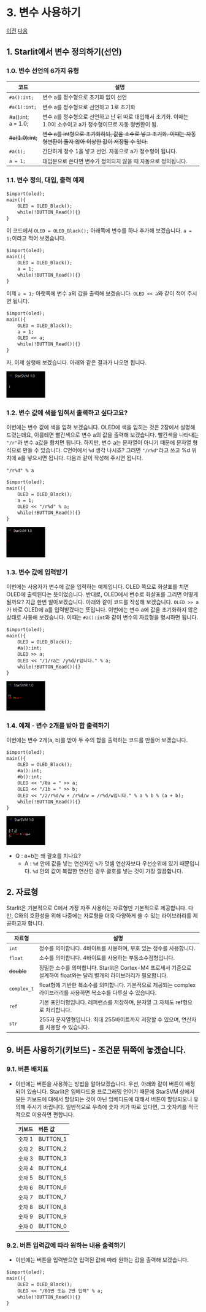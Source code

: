 # 3. 변수 사용하기

[이전](https://github.com/PJungKim/Starlit3/blob/main/docs/002_Color_Size.md) [다음](https://github.com/PJungKim/Starlit3/blob/main/docs%2F004_condition.md)

## 1. Starlit에서 변수 정의하기(선언)

### 1.0. 변수 선언의 6가지 유형

|코드|설명|
|---|---|
|`#a():int;`|변수 a를 정수형으로 초기화 없이 선언|
|`#a(1):int;`|변수 a를 정수형으로 선언하고 1로 초기화|
|#a():int;<br>a = 1.0;|변수 a를 정수형으로 선언하고 난 뒤 따로 대입해서 초기화. 이때는 1.0이 소수이고 a가 정수형이므로 자동 형변환이 됨.|
|~~#a(1.0):int;~~|~~변수 a를 int형으로 초기화하되, 값을 소수로 넣고 초기화. 이때는 자동 형변환이 돌지 않아 이상한 값이 저장될 수 있다.~~|
|`#a(1);`|간단하게 정수 1을 넣고 선언. 자동으로 a가 정수형이 됩니다.|
|`a = 1;`|대입문으로 쓴다면 변수가 정의되지 않을 때 자동으로 정의됩니다.|


### 1.1. 변수 정의, 대입, 출력 예제

```
$import(oled);
main(){
    OLED = OLED_Black();
    while(!BUTTON_Read()){}
}
```

이 코드에서 `OLED = OLED_Black();` 아래쪽에 변수를 하나 추가해 보겠습니다. `a = 1;`이라고 적어 보겠습니다.

```
$import(oled);
main(){
    OLED = OLED_Black();
    a = 1;
    while(!BUTTON_Read()){}
}
```

이제 `a = 1;` 아랫쪽에 변수 a의 값을 출력해 보겠습니다. `OLED << a`와 같이 적어 주시면 됩니다.

```
$import(oled);
main(){
    OLED = OLED_Black();
    a = 1;
    OLED << a;
    while(!BUTTON_Read()){}
}
```

자, 이제 실행해 보겠습니다. 아래와 같은 결과가 나오면 됩니다.

  <img src = "..\res\EXAMPLE\Variable\Var1.png" width="20%" height="20%">

### 1.2. 변수 값에 색을 입혀서 출력하고 싶다고요?

이번에는 변수 값에 색을 입혀 보겠습니다. OLED에 색을 입히는 것은 2장에서 설명해 드렸는데요, 이를테면 빨간색으로 변수 a의 값을 출력해 보겠습니다. 빨간색을 나타내는 `"/r"`과 변수 a값을 합치면 됩니다. 하지만, 변수 a는 문자열이 아니기 때문에 문자열 형식으로 만들 수 있습니다. C언어에서 `%d` 생각 나시죠? 그러면 `"/r%d"`라고 쓰고 %d 위치에 a를 넣으시면 됩니다. 다음과 같이 작성해 주시면 됩니다.

`"/r%d" % a`

```
$import(oled);
main(){
    OLED = OLED_Black();
    a = 1;
    OLED << "/r%d" % a;
    while(!BUTTON_Read()){}
}
```

  <img src = "..\res\EXAMPLE\Variable\Var1R.png" width="20%" height="20%">
  
### 1.3. 변수 값에 입력받기

이번에는 사용자가 변수에 값을 입력하는 예제입니다. OLED 쪽으로 화살표를 치면 OLED에 출력된다는 뜻이었습니다. 반대로, OLED에서 변수로 화살표를 그리면 어떻게 될까요? 지금 한번 알아보겠습니다. 아래와 같이 코드를 작성해 보겠습니다. `OLED >> a`가 바로 OLED에 a를 입력받겠다는 뜻입니다.
이번에는 변수 a에 값을 초기화하지 않은 상태로 사용해 보겠습니다. 이때는 `#a():int`와 같이 변수의 자료형을 명시하면 됩니다.

```
$import(oled);
main(){
    OLED = OLED_Black();
    #a():int;
    OLED >> a;
    OLED << "/1/ra는 /y%d/r입니다." % a;
    while(!BUTTON_Read()){}
}
```

  <img src = "..\res\EXAMPLE\Variable\VAR1I.png" width="20%" height="20%">

### 1.4. 예제 - 변수 2개를 받아 합 출력하기

이번에는 변수 2개(a, b)를 받아 두 수의 합을 출력하는 코드를 만들어 보겠습니다.
```
$import(oled);
main(){
    OLED = OLED_Black();
    #a():int;
    #b():int;
    OLED << "/0a = " >> a;
    OLED << "/1b = " >> b;
    OLED << "/2/r%d/w + /r%d/w = /r%d/w입니다." % a % b % (a + b);
    while(!BUTTON_Read()){}
}
```

  <img src = "..\res\EXAMPLE\Variable\Var2P.png" width="20%" height="20%">

- Q : a+b는 왜 괄호를 치나요?
  - A : `%d` 안에 값을 넣는 연산자인 `%`가 덧셈 연산자보다 우선순위에 있기 때문입니다. `%d` 안의 값이 복잡한 연산인 경우 괄호를 넣는 것이 가장 깔끔합니다.

## 2. 자료형

Starlit은 기본적으로 C에서 가장 자주 사용하는 자료형만 기본적으로 제공합니다. 다만, C와의 호환성을 위해 나중에는 자료형을 더욱 다양하게 쓸 수 있는 라이브러리를 제공하고자 합니다.

|자료형|설명|
|----|----|
|`int`|정수를 의미합니다. 4바이트를 사용하며, 부호 있는 정수를 사용합니다.|
|`float`|소수를 의미합니다. 4바이트를 사용하는 부동소수점형입니다.|
|~~double~~|정밀한 소수를 의미합니다. Starlit은 Cortex-M4 프로세서 기준으로 설계하여 float와는 달리 별개의 라이브러리가 필요합니다.|
|`complex_t`|float형에 기반한 복소수를 의미합니다. 기본적으로 제공되는 complex 라이브러리를 사용하면 복소수를 다루실 수 있습니다.|
|`ref`|기본 포인터형입니다. 레퍼런스를 저장하며, 문자열 그 자체도 ref형으로 처리합니다.|
|`str`|255자 문자열형입니다. 최대 255바이트까지 저장할 수 있으며, 연산자를 사용할 수 있습니다.|


## 9. 버튼 사용하기(키보드) - 조건문 뒤쪽에 놓겠습니다.

### 9.1. 버튼 배치표

- 이번에는 버튼을 사용하는 방법을 알아보겠습니다. 우선, 아래와 같이 버튼이 배정되어 있습니다. Starlit은 임베디드용 프로그래밍 언어기 때문에 StarSVM 상에서 모든 키보드에 대해서 할당되는 것이 아닌 임베디드에 대해서 버튼이 할당되오니 유의해 주시기 바랍니다. 일반적으로 우측에 숫자 키가 따로 있다면, 그 숫자키를 적극적으로 이용하면 편합니다.

  |키보드|버튼 값|
  |------|-------|
  |숫자 1|BUTTON_1|
  |숫자 2|BUTTON_2|
  |숫자 3|BUTTON_3|
  |숫자 4|BUTTON_4|
  |숫자 5|BUTTON_5|
  |숫자 6|BUTTON_6|
  |숫자 7|BUTTON_7|
  |숫자 8|BUTTON_8|
  |숫자 9|BUTTON_9|
  |숫자 0|BUTTON_0|

### 9.2. 버튼 입력값에 따라 원하는 내용 출력하기

- 이번에는 버튼을 입력받으면 입력된 값에 따라 원하는 값을 출력해 보겠습니다.

```
$import(oled);
main(){
    OLED = OLED_Black();
    OLED << "/01번 또는 2번 입력" % a;
    while(!BUTTON_Read()){}
}
```


  
